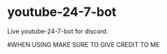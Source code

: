 # youtube-24-7-bot
Live youtube-24-7-bot for discord.


#WHEN USING MAKE SURE TO GIVE CREDIT TO ME 
